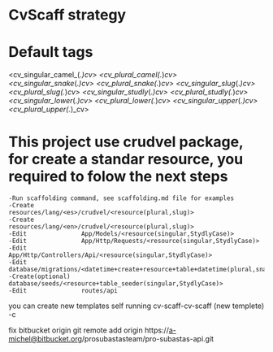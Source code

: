# CvScaff strategy

# Default tags
  <cv_singular_camel_(.*)_cv>
  <cv_plural_camel_(.*)_cv>
  <cv_singular_snake_(.*)_cv>
  <cv_plural_snake_(.*)_cv>
  <cv_singular_slug_(.*)_cv>
  <cv_plural_slug_(.*)_cv>
  <cv_singular_studly_(.*)_cv>
  <cv_plural_studly_(.*)_cv>
  <cv_singular_lower_(.*)_cv>
  <cv_plural_lower_(.*)_cv>
  <cv_singular_upper_(.*)_cv>
  <cv_plural_upper_(.*)_cv>

# This project use crudvel package, for create a standar resource, you required to folow the next steps

	-Run scaffolding command, see scaffolding.md file for examples
	-Create     		resources/lang/<es>/crudvel/<resource(plural,slug)>
	-Create     		resources/lang/<en>/crudvel/<resource(plural,slug)>
	-Edit     			App/Models/<resource(singular,StydlyCase)>
	-Edit     			App/Http/Requests/<resource(singular,StydlyCase)>
	-Edit     			App/Http/Controllers/Api/<resource(singular,StydlyCase)>
	-Edit				database/migrations/<datetime+create+resource+table+datetime(plural,snake_case)>
	-Create(optional)	database/seeds/<resource+table_seeder(singular,StydlyCase)>
	-Edit       		routes/api

you can create new templates self running cv-scaff-cv-scaff (new templete) -c

fix bitbucket origin
  git remote add origin  https://a-michel@bitbucket.org/prosubastasteam/pro-subastas-api.git
